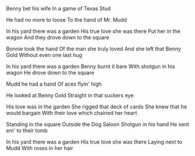 Benny bet his wife
In a game of Texas Stud

He had no more to loose
To the hand of Mr. Mudd

In his yard there was a garden
His true love she was there
Put her in the wagon
And they drove down to the square

Bonnie took the hand
Of the man she truly loved
And she left that Benny Gold
Without even one last hug

In his yard there was a garden
Benny burnt it bare
With shotgun in his wagon
He drove down to the square

Mudd he had a hand
Of aces flyin' high

He looked at Benny Gold
Straight in that suckers eye

His love was in the garden
She rigged that deck of cards
She knew that he would bargain
With their love which chained her heart

Standing in the square
Outside the Dog Saloon
Shotgun in his hand
He sent em' to their tomb


In his yard there was a garden
His true love she was there
Laying next to Mudd
With roses in her hair
